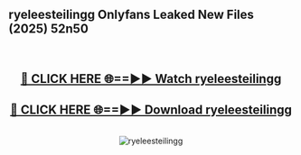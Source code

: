 <h2>ryeleesteilingg Onlyfans Leaked New Files (2025) 52n50</h2>
<br>
<div align="center">
<h2><a href="https://mediafiles.top/ryeleesteilingg&ref=git" rel="nofollow">🔴 CLICK HERE 🌐==►► Watch ryeleesteilingg</a></h2>
<h2><a href="https://mediafiles.top/ryeleesteilingg&ref=git" rel="nofollow">🔴 CLICK HERE 🌐==►► Download ryeleesteilingg</a></h2>
<br>
<a href="https://mediafiles.top/ryeleesteilingg&ref=git" rel="nofollow" data-target="animated-image.originalLink"><img src="https://i.ibb.co.com/xMMVF88/686577567.gif" alt="ryeleesteilingg" style="max-width: 100%; display: inline-block;" data-target="animated-image.originalImage"></a>
</div>
<br>
<br>